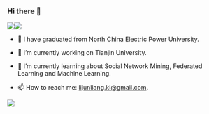 ### Hi there 👋
[![](https://img.shields.io/badge/CSDN-%40Cyril__KI-yellowgreen)](https://blog.csdn.net/Cyril_KI)![](https://img.shields.io/badge/%E5%85%AC%E4%BC%97%E5%8F%B7-%40KI%E7%9A%84%E7%AE%97%E6%B3%95%E6%9D%82%E8%AE%B0-red)

- 🔭 I have graduated from North China Electric Power University.

- 🔭 I’m currently working on Tianjin University.

- 🌱 I’m currently learning about Social Network Mining, Federated Learning and Machine Learning.

- 📫 How to reach me: lijunliang.ki@gmail.com.

<img align="buttom" src="https://github-readme-stats.vercel.app/api?username=ki-ljl&show_icons=true&hide_title=false&theme=merko" />
<!--
**ki-ljl/ki-ljl** is a ✨ _special_ ✨ repository because its `README.md` (this file) appears on your GitHub profile.

Here are some ideas to get you started:

- 🔭 I’m currently working on ...
- 🌱 I’m currently learning ...
- 👯 I’m looking to collaborate on ...
- 🤔 I’m looking for help with ...
- 💬 Ask me about ...
- 📫 How to reach me: ...
- 😄 Pronouns: ...
- ⚡ Fun fact: ...
-->
